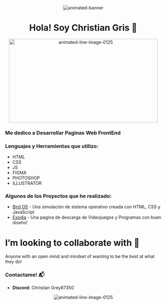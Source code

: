 <div align="center"><img src="https://www.animatedimages.org/data/media/562/animated-line-image-0125.gif" border="0" alt="animated-banner" /></div>

<h1 align="center"> Hola! Soy Christian Gris 👋 </h1>

<div align="center" ><img width="480" height="270" src="https://media.giphy.com/media/836HiJc7pgzy8iNXCn/giphy.gif" border="0" alt="animated-line-image-0125" /></div>

### Me dedico a Desarrollar Paginas Web FrontEnd

### Lenguajes y Herramientas que utilizo:

- HTML
- CSS
- JS
- FIGMA
- PHOTOSHOP
- ILLUSTRATOR


### Algunos de los Proyectos que he realizado: 

* [Bird OS](https://github.com/ChristianGris/Bird-OS) - Una simulación de sistema operativo creada con HTML, CSS y JavaScript
* [Exodia](https://github.com/ChristianGris/Exodia) - Una pagina de descarga de Videojuegos y Programas con buen diseño!

# I’m looking to collaborate with :crystal_ball:
Anyone with an open mind and mindset of wanting to be the best at what they do!


### Contactame! :mailbox_with_mail:
* **Discord:** Christian Grey#7350

<div align="center"><img src="https://www.animatedimages.org/data/media/562/animated-line-image-0125.gif" border="0" alt="animated-line-image-0125" /></div>




<!--
**ChristianGris/ChristianGris** is a ✨ _special_ ✨ repository because its `README.md` (this file) appears on your GitHub profile.

Here are some ideas to get you started:

- 🔭 I’m currently working on ...
- 🌱 I’m currently learning ...
- 👯 I’m looking to collaborate on ...
- 🤔 I’m looking for help with ...
- 💬 Ask me about ...
- 📫 How to reach me: ...
- 😄 Pronouns: ...
- ⚡ Fun fact: ...
-->
